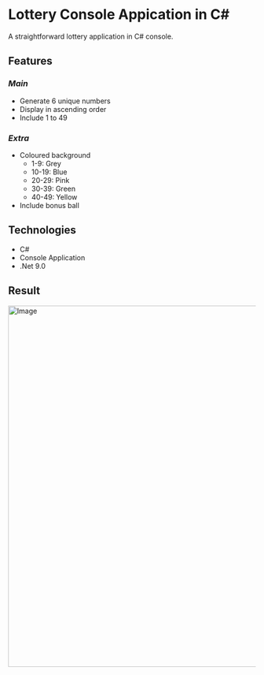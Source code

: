 # Lottery Console Appication in C#
A straightforward lottery application in C# console.

## Features
### _Main_
- Generate 6 unique numbers
- Display in ascending order
- Include 1 to 49
### _Extra_
- Coloured background
  - 1-9: Grey
  - 10-19: Blue
  - 20-29: Pink
  - 30-39: Green
  - 40-49: Yellow
- Include bonus ball

## Technologies
- C#
- Console Application
- .Net 9.0

## Result
<img width="733" alt="Image" src="https://github.com/user-attachments/assets/2e09e2c1-77f3-45a5-ab91-6f0da2ec16a5" />
